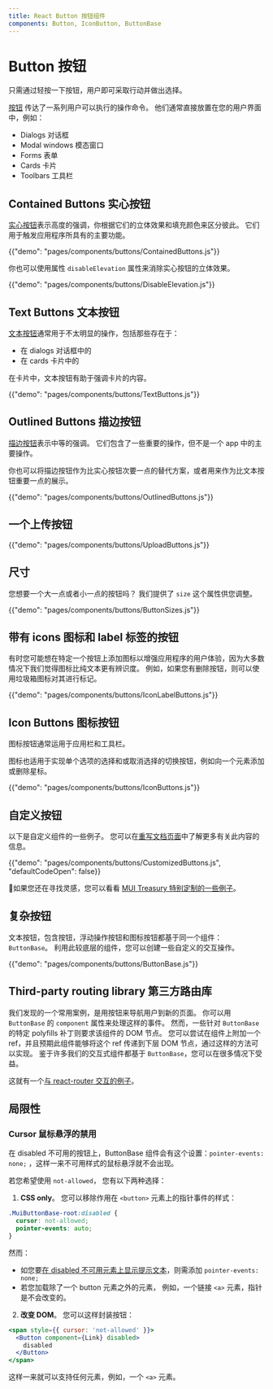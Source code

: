 ```yaml
---
title: React Button 按钮组件
components: Button, IconButton, ButtonBase
---
```


# Button 按钮

<p class="description">只需通过轻按一下按钮，用户即可采取行动并做出选择。</p>

[按钮](https://material.io/design/components/buttons.html) 传达了一系列用户可以执行的操作命令。 他们通常直接放置在您的用户界面中，例如：

- Dialogs 对话框
- Modal windows 模态窗口
- Forms 表单
- Cards 卡片
- Toolbars 工具栏

## Contained Buttons 实心按钮

[实心按钮](https://material.io/design/components/buttons.html#contained-button)表示高度的强调，你根据它们的立体效果和填充颜色来区分彼此。 它们用于触发应用程序所具有的主要功能。

{{"demo": "pages/components/buttons/ContainedButtons.js"}}

你也可以使用属性 `disableElevation` 属性来消除实心按钮的立体效果。

{{"demo": "pages/components/buttons/DisableElevation.js"}}

## Text Buttons 文本按钮

[文本按钮](https://material.io/design/components/buttons.html#text-button)通常用于不太明显的操作，包括那些存在于：

- 在 dialogs 对话框中的
- 在 cards 卡片中的

在卡片中，文本按钮有助于强调卡片的内容。

{{"demo": "pages/components/buttons/TextButtons.js"}}

## Outlined Buttons 描边按钮

[描边按钮](https://material.io/design/components/buttons.html#outlined-button)表示中等的强调。 它们包含了一些重要的操作，但不是一个 app 中的主要操作。

你也可以将描边按钮作为比实心按钮次要一点的替代方案，或者用来作为比文本按钮重要一点的展示。

{{"demo": "pages/components/buttons/OutlinedButtons.js"}}

## 一个上传按钮

{{"demo": "pages/components/buttons/UploadButtons.js"}}

## 尺寸

您想要一个大一点或者小一点的按钮吗？ 我们提供了 `size` 这个属性供您调整。

{{"demo": "pages/components/buttons/ButtonSizes.js"}}

## 带有 icons 图标和 label 标签的按钮

有时您可能想在特定一个按钮上添加图标以增强应用程序的用户体验，因为大多数情况下我们觉得图标比纯文本更有辨识度。 例如，如果您有删除按钮，则可以使用垃圾箱图标对其进行标记。

{{"demo": "pages/components/buttons/IconLabelButtons.js"}}

## Icon Buttons 图标按钮

图标按钮通常运用于应用栏和工具栏。

图标也适用于实现单个选项的选择和或取消选择的切换按钮，例如向一个元素添加或删除星标。

{{"demo": "pages/components/buttons/IconButtons.js"}}

## 自定义按钮

以下是自定义组件的一些例子。 您可以在[重写文档页面](/customization/components/)中了解更多有关此内容的信息。

{{"demo": "pages/components/buttons/CustomizedButtons.js", "defaultCodeOpen": false}}

👑如果您还在寻找灵感，您可以看看 [MUI Treasury 特别定制的一些例子](https://mui-treasury.com/styles/button)。

## 复杂按钮

文本按钮，包含按钮，浮动操作按钮和图标按钮都基于同一个组件：`ButtonBase`。 利用此较底层的组件，您可以创建一些自定义的交互操作。

{{"demo": "pages/components/buttons/ButtonBase.js"}}

## Third-party routing library 第三方路由库

我们发现的一个常用案例，是用按钮来导航用户到新的页面。 你可以用 `ButtonBase` 的 `component` 属性来处理这样的事件。 然而，一些针对 `ButtonBase` 的特定 polyfills 补丁则要求该组件的 DOM 节点。 您可以尝试在组件上附加一个 ref，并且预期此组件能够将这个 ref 传递到下层 DOM 节点，通过这样的方法可以实现。 鉴于许多我们的交互式组件都基于 `ButtonBase`，您可以在很多情况下受益。

这就有一个[与 react-router 交互的例子](/guides/composition/#button)。

## 局限性

### Cursor 鼠标悬浮的禁用

在 disabled 不可用的按钮上，ButtonBase 组件会有这个设置：`pointer-events: none;` ，这样一来不可用样式的鼠标悬浮就不会出现。

若您希望使用 `not-allowed`， 您有以下两种选择：

1. **CSS only**。 您可以移除作用在 `<button>` 元素上的指针事件的样式：

  ```css
  .MuiButtonBase-root:disabled {
    cursor: not-allowed;
    pointer-events: auto;
  }
  ```

然而：

- 如您要[在 disabled 不可用元素上显示提示文本](/components/tooltips/#disabled-elements)，则需添加 `pointer-events: none;`
- 若您加载除了一个 button 元素之外的元素， 例如，一个链接 `<a>` 元素，指针是不会改变的。

2. **改变 DOM**。 您可以这样封装按钮：

  ```jsx
  <span style={{ cursor: 'not-allowed' }}>
    <Button component={Link} disabled>
      disabled
    </Button>
  </span>
  ```

这样一来就可以支持任何元素，例如，一个 `<a>` 元素。